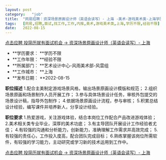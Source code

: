 ```yaml
---
layout:	post
category:	"job"
title:	"网易招聘：资深场景原画设计师（英语会读写）- 上海 -美术-游戏美术类-上海学历不限经验不限"
tags:	[网易,招聘,面试,找工作,工作,内推,美术,游戏美术类,上海,学历不限,经验不限]
date:	2022-08-15
---
```


[点击应聘 投简历就有面试机会 -> 资深场景原画设计师（英语会读写）- 上海 ](http://mobile.bole.netease.com/bole/boleDetail?id=32106&employeeId=346f03c3cda5f04c&key=all)



- **学历要求： **学历不限
- **工作年限： **经验不限
- **所属部门： **艺术设计中心-风雨美术部-风雲组
- **工作城市： **上海
- **发布日期： **2022-08-15



**职位描述**
1.配合主美制定游戏场景风格，输出场景原画设计模版和规范；
2.组织场景原画和场景制作人员开展工作；
3.参与具体场景设计任务，审核外包提交的场景设计稿，指导外包制作；
4.依据场景原画设计流程，参与审核；
5.积累总结设计经验，编写课件并培养新人，分享设计经验。



**职位要求**
1.热爱游戏，关注游戏体验，结合本岗位工作配合产品改进游戏体验；
2.美术相关类专业毕业，深厚的美术功底；
3.有主导团队开展设计工作经验者尤佳；
4.有较强的沟通和分析能力，创新能力，准确理解工作需求并高效完成；
5.有较强的责任心，工作投入度高，配合团队完成目标；
6.熟练掌握该岗位所需软件，有较强的学习能力，主动研究或学习新的技术运用到工作中。



[点击应聘 投简历就有面试机会 -> 资深场景原画设计师（英语会读写）- 上海 ](http://mobile.bole.netease.com/bole/boleDetail?id=32106&employeeId=346f03c3cda5f04c&key=all)